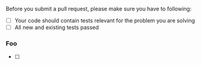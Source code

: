 Before you submit a pull request, please make sure you have to following:

- [ ] Your code should contain tests relevant for the problem you are solving
- [ ] All new and existing tests passed

### Foo
- [ ] 


